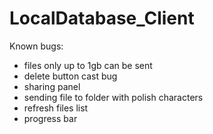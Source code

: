 # LocalDatabase_Client
Known bugs:
- files only up to 1gb can be sent
- delete button cast bug
- sharing panel
- sending file to folder with polish characters
- refresh files list
- progress bar
